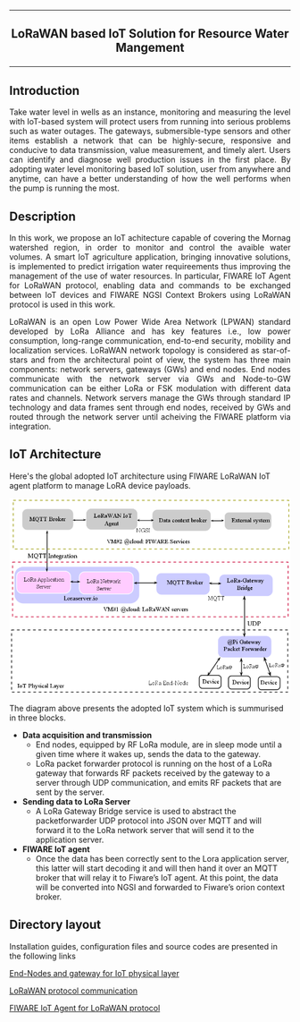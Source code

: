 ****************************************
## <p align="center">  LoRaWAN based IoT Solution for Resource Water Mangement</p>
****************************************

## Introduction
<p style='text-align: justify;'> Take water level in wells as an instance, monitoring and measuring the level with IoT-based system will protect users from running into serious problems such as water outages. The gateways, submersible-type sensors and other items establish a network that can be highly-secure, responsive and conducive to data transmission, value measurement, and timely alert. Users can identify and diagnose well production issues in the first place.
 By adopting water level monitoring based IoT solution, user from anywhere and anytime, can have a better understanding of how the well performs when the pump is running the most. </p>



## Description 
<p style='text-align: justify;'> In this work, we propose an IoT achitecture capable of covering the Mornag watershed region, in order to monitor and control the avaible water volumes. A smart IoT agriculture application, bringing innovative solutions, is implemented to predict irrigation water requireements thus improving the management of the use of water resources. In particular, FIWARE IoT Agent for LoRaWAN protocol, enabling data and commands to be exchanged between IoT devices and FIWARE NGSI Context Brokers using LoRaWAN protocol is used in this work.


<p style='text-align: justify;'> 
LoRaWAN is an open Low Power Wide Area Network (LPWAN) standard developed by LoRa Alliance and has key features i.e., low power consumption, long-range communication, end-to-end security, mobility and localization services.
LoRaWAN network topology is considered as star-of-stars and from        the architectural point of view, the system has three main components: network servers, gateways (GWs) and end nodes. End nodes communicate with the network server via GWs and Node-to-GW communication can be either LoRa or FSK modulation with different data rates and channels. Network servers manage the GWs through standard IP technology and data frames sent through end nodes, received by GWs and routed through the network server until acheiving the FIWARE platform via  integration.</p>


## IoT Architecture
Here's the global adopted IoT architecture using FIWARE LoRaWAN IoT agent platform to manage LoRA device payloads.


![png](images/IoT_Achitecture.png)

The diagram above presents the adopted IoT system which is summurised in three blocks. 
- **Data acquisition and transmission**
   * End nodes, equipped by RF LoRa module, are in sleep mode until a given time where it wakes up, sends the data to the gateway. 
   * LoRa packet forwarder protocol is running on the host of a LoRa gateway that forwards RF packets received by the gateway to a server through UDP communication, and emits RF packets that are sent by the server.
- **Sending data to LoRa Server**
    * A LoRa Gateway Bridge service is used to abstract the packetforwarder UDP protocol into JSON over MQTT and will forward it to the LoRa network server that will send it to the application server. 
- **FIWARE IoT agent**
  * Once the data has been correctly sent to the Lora application server, this latter will start decoding it and will then hand it over an MQTT broker that will relay it to Fiware’s IoT agent. At this point, the data will be converted into NGSI and forwarded to Fiware’s orion context broker.

## Directory layout
Installation guides, configuration files and source codes are presented in the following links

   [End-Nodes  and gateway for IoT physical layer](Devices) 

  [LoRaWAN protocol communication](LORAWAN.md) 

  [FIWARE IoT Agent for LoRaWAN protocol](Fiware)